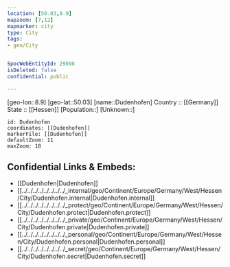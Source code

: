 ```yaml
---
location: [50.03,8.9] 
mapzoom: [7,12] 
mapmarker: city 
type: City
tags:
- geo/City


SpocWebEntityId: 29898
isDeleted: false
confidential: public

---
```

[geo-lon::8.9] 
[geo-lat::50.03] 
[name::Dudenhofen] 
Country :: [[Germany]]  
State :: [[Hessen]] 
[Population::] 
[Unknown::] 


```leaflet
id: Dudenhofen
coordinates: [[Dudenhofen]] 
markerFile: [[Dudenhofen]] 
defaultZoom: 11 
maxZoom: 18
```


## Confidential Links & Embeds: 
- [[Dudenhofen|Dudenhofen]]  
- [[../../../../../../../../_internal/geo/Continent/Europe/Germany/West/Hessen/City/Dudenhofen.internal|Dudenhofen.internal]] 
- [[../../../../../../../../_protect/geo/Continent/Europe/Germany/West/Hessen/City/Dudenhofen.protect|Dudenhofen.protect]] 
- [[../../../../../../../../_private/geo/Continent/Europe/Germany/West/Hessen/City/Dudenhofen.private|Dudenhofen.private]] 
- [[../../../../../../../../_personal/geo/Continent/Europe/Germany/West/Hessen/City/Dudenhofen.personal|Dudenhofen.personal]] 
- [[../../../../../../../../_secret/geo/Continent/Europe/Germany/West/Hessen/City/Dudenhofen.secret|Dudenhofen.secret]] 
